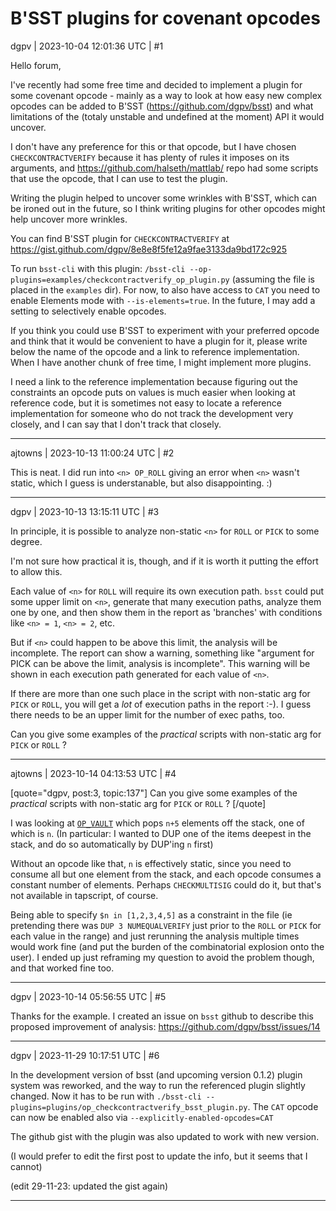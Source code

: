 # B'SST plugins for covenant opcodes

dgpv | 2023-10-04 12:01:36 UTC | #1

Hello forum,

I've recently had some free time and decided to implement a plugin for some covenant opcode - mainly as a way to look at how easy new complex opcodes can be added to B'SST (https://github.com/dgpv/bsst) and what limitations of the (totaly unstable and undefined at the moment) API it would uncover.

I don't have any preference for this or that opcode, but I have chosen `CHECKCONTRACTVERIFY` because it has plenty of rules it imposes on its arguments, and https://github.com/halseth/mattlab/ repo had some scripts that use the opcode, that I can use to test the plugin.

Writing the plugin helped to uncover some wrinkles with B'SST, which can be ironed out in the future, so I think writing plugins for other opcodes might help uncover more wrinkles.

You can find B'SST plugin for `CHECKCONTRACTVERIFY` at https://gist.github.com/dgpv/8e8e8f5fe12a9fae3133da9bd172c925

To run `bsst-cli` with this plugin: `/bsst-cli --op-plugins=examples/checkcontractverify_op_plugin.py` (assuming the file is placed in the `examples` dir). For now, to also have access to `CAT` you need to enable Elements mode with `--is-elements=true`. In the future, I may add a setting to selectively enable opcodes.

If you think you could use B'SST to experiment with your preferred opcode and think that it would be convenient to have a plugin for it, please write below the name of the opcode and a link to reference implementation. When I have another chunk of free time, I might implement more plugins.

I need a link to the reference implementation because figuring out the constraints an opcode puts on values is much easier when looking at reference code, but it is sometimes not easy to locate a reference implementation for someone who do not track the development very closely, and I can say that I don't track that closely.

-------------------------

ajtowns | 2023-10-13 11:00:24 UTC | #2

This is neat. I did run into `<n> OP_ROLL` giving an error when `<n>` wasn't static, which I guess is understanable, but also disappointing. :)

-------------------------

dgpv | 2023-10-13 13:15:11 UTC | #3

In principle, it is possible to analyze non-static `<n>` for `ROLL` or `PICK` to some degree.

I'm not sure how practical it is, though, and if it is worth it putting the effort to allow this.

Each value of `<n>` for `ROLL` will require its own execution path. `bsst` could put some upper limit on `<n>`, generate that many execution paths, analyze them one by one, and then show them in the report as 'branches' with conditions like `<n> = 1`, `<n> = 2`, etc.

But if `<n>` could happen to be above this limit, the analysis will be incomplete. The report can show a warning, something like "argument for PICK can be above the limit, analysis is incomplete". This warning will be shown in each execution path generated for each value of `<n>`.

If there are more than one such place in the script with non-static arg for `PICK` or `ROLL`, you will get a *lot* of execution paths in the report :-). I guess there needs to be an upper limit for the number of exec paths, too.

Can you give some examples of the *practical* scripts with non-static arg for `PICK` or `ROLL` ?

-------------------------

ajtowns | 2023-10-14 04:13:53 UTC | #4

[quote="dgpv, post:3, topic:137"]
Can you give some examples of the *practical* scripts with non-static arg for `PICK` or `ROLL` ?
[/quote]

I was looking at [`OP_VAULT`](https://github.com/bitcoin/bips/pull/1421) which pops `n+5` elements off the stack, one of which is `n`. (In particular: I wanted to DUP one of the items deepest in the stack, and do so automatically by DUP'ing `n` first)

Without an opcode like that, `n` is effectively static, since you need to consume all but one element from the stack, and each opcode consumes a constant number of elements. Perhaps `CHECKMULTISIG` could do it, but that's not available in tapscript, of course.

Being able to specify `$n in [1,2,3,4,5]` as a constraint in the file (ie pretending there was `DUP 3 NUMEQUALVERIFY` just prior to the `ROLL` or `PICK` for each value in the range) and just rerunning the analysis multiple times would work fine (and put the burden of the combinatorial explosion onto the user). I ended up just reframing my question to avoid the problem though, and that worked fine too.

-------------------------

dgpv | 2023-10-14 05:56:55 UTC | #5

Thanks for the example. I created an issue on `bsst` github to describe this proposed improvement of analysis: https://github.com/dgpv/bsst/issues/14

-------------------------

dgpv | 2023-11-29 10:17:51 UTC | #6

In the development version of bsst (and upcoming version 0.1.2) plugin system was reworked, and the way to run the referenced plugin slightly changed. Now it has to be run with `./bsst-cli --plugins=plugins/op_checkcontractverify_bsst_plugin.py`. The `CAT` opcode can now be enabled also via `--explicitly-enabled-opcodes=CAT`

The github gist with the plugin was also updated to work with new version.

(I would prefer to edit the first post to update the info, but it seems that I cannot)

(edit 29-11-23: updated the gist again)

-------------------------

